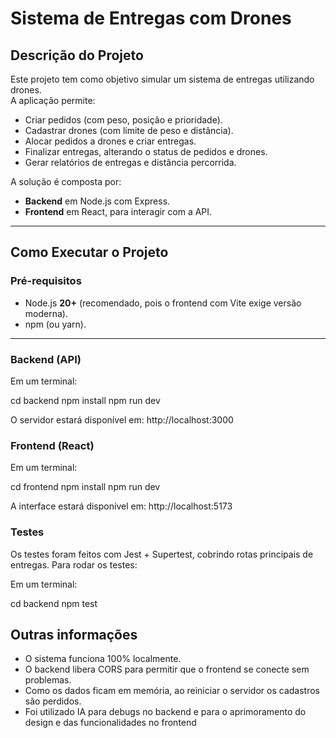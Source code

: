 # Sistema de Entregas com Drones  

## Descrição do Projeto  
Este projeto tem como objetivo simular um sistema de entregas utilizando drones.  
A aplicação permite:  
- Criar pedidos (com peso, posição e prioridade).  
- Cadastrar drones (com limite de peso e distância).  
- Alocar pedidos a drones e criar entregas.  
- Finalizar entregas, alterando o status de pedidos e drones.  
- Gerar relatórios de entregas e distância percorrida.  

A solução é composta por:  
- **Backend** em Node.js com Express.  
- **Frontend** em React, para interagir com a API.  

---

## Como Executar o Projeto  

### Pré-requisitos  
- Node.js **20+** (recomendado, pois o frontend com Vite exige versão moderna).  
- npm (ou yarn).  

---

### Backend (API)  

Em um terminal:  

cd backend
npm install
npm run dev

O servidor estará disponível em: http://localhost:3000

### Frontend (React)

Em um terminal: 

cd frontend
npm install
npm run dev

A interface estará disponível em: http://localhost:5173

### Testes

Os testes foram feitos com Jest + Supertest, cobrindo rotas principais de entregas.
Para rodar os testes:

Em um terminal: 

cd backend
npm test

## Outras informações

- O sistema funciona 100% localmente.
- O backend libera CORS para permitir que o frontend se conecte sem problemas.
- Como os dados ficam em memória, ao reiniciar o servidor os cadastros são perdidos.
- Foi utilizado IA para debugs no backend e para o aprimoramento do design e das funcionalidades no frontend

